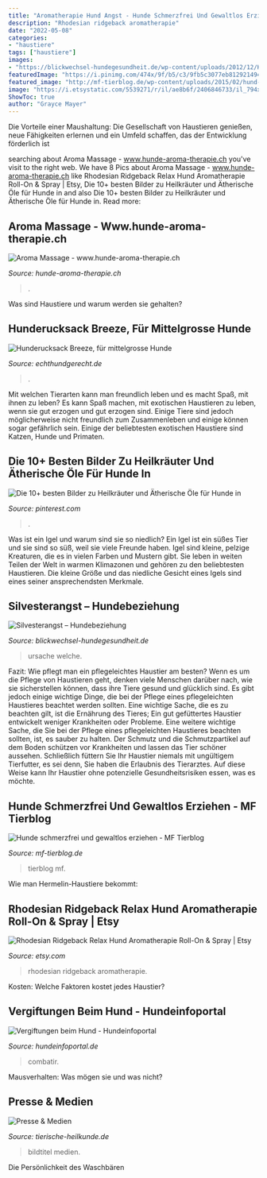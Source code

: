 ```yaml
---
title: "Aromatherapie Hund Angst - Hunde Schmerzfrei Und Gewaltlos Erziehen"
description: "Rhodesian ridgeback aromatherapie"
date: "2022-05-08"
categories:
- "haustiere"
tags: ["haustiere"]
images:
- "https://blickwechsel-hundegesundheit.de/wp-content/uploads/2012/12/Knut-002-1024x683.jpg"
featuredImage: "https://i.pinimg.com/474x/9f/b5/c3/9fb5c3077eb81292149433d0ee8e930a.jpg"
featured_image: "http://mf-tierblog.de/wp-content/uploads/2015/02/hund-elektro.jpg"
image: "https://i.etsystatic.com/5539271/r/il/ae8b6f/2406846733/il_794xN.2406846733_rib5.jpg"
ShowToc: true
author: "Grayce Mayer"
---
```



Die Vorteile einer Maushaltung: Die Gesellschaft von Haustieren genießen, neue Fähigkeiten erlernen und ein Umfeld schaffen, das der Entwicklung förderlich ist

	

		
searching about Aroma Massage - www.hunde-aroma-therapie.ch you've visit to the right web. We have 8 Pics about Aroma Massage - www.hunde-aroma-therapie.ch like Rhodesian Ridgeback Relax Hund Aromatherapie Roll-On &amp; Spray | Etsy, Die 10+ besten Bilder zu Heilkräuter und Ätherische Öle für Hunde in and also Die 10+ besten Bilder zu Heilkräuter und Ätherische Öle für Hunde in. Read more:
		
    
## Aroma Massage - Www.hunde-aroma-therapie.ch

<img loading=lazy src="https://cdn.simplesite.com/i/10/58/286541532415612944/i286541539244409925._szw1280h1280_.jpg" onerror="this.onerror=null;this.src='https://tse4.mm.bing.net/th?id=OIP.NkCR_OBYgd9DliMI-eqgHQHaIS&amp;pid=15.1';" alt="Aroma Massage - www.hunde-aroma-therapie.ch">

_Source: hunde-aroma-therapie.ch_

>. 

	

Was sind Haustiere und warum werden sie gehalten?

    
## Hunderucksack Breeze, Für Mittelgrosse Hunde

<img loading=lazy src="https://www.echthundgerecht.de/media/image/73/8c/df/hunderucksack_600x600@2x.jpg" onerror="this.onerror=null;this.src='https://tse1.mm.bing.net/th?id=OIP.2_bkZW0nSNSYYxvGCfg2SAHaF7&amp;pid=15.1';" alt="Hunderucksack Breeze, für mittelgrosse Hunde">

_Source: echthundgerecht.de_

>. 

	

Mit welchen Tierarten kann man freundlich leben und es macht Spaß, mit ihnen zu leben?
Es kann Spaß machen, mit exotischen Haustieren zu leben, wenn sie gut erzogen und gut erzogen sind. Einige Tiere sind jedoch möglicherweise nicht freundlich zum Zusammenleben und einige können sogar gefährlich sein. Einige der beliebtesten exotischen Haustiere sind Katzen, Hunde und Primaten.

    
## Die 10+ Besten Bilder Zu Heilkräuter Und Ätherische Öle Für Hunde In

<img loading=lazy src="https://i.pinimg.com/474x/9f/b5/c3/9fb5c3077eb81292149433d0ee8e930a.jpg" onerror="this.onerror=null;this.src='https://tse4.mm.bing.net/th?id=OIP.OmER2qiq02JgpvtNOdD5kQAAAA&amp;pid=15.1';" alt="Die 10+ besten Bilder zu Heilkräuter und Ätherische Öle für Hunde in">

_Source: pinterest.com_

>. 

	

Was ist ein Igel und warum sind sie so niedlich?
Ein Igel ist ein süßes Tier und sie sind so süß, weil sie viele Freunde haben. Igel sind kleine, pelzige Kreaturen, die es in vielen Farben und Mustern gibt. Sie leben in weiten Teilen der Welt in warmen Klimazonen und gehören zu den beliebtesten Haustieren. Die kleine Größe und das niedliche Gesicht eines Igels sind eines seiner ansprechendsten Merkmale.

    
## Silvesterangst – Hundebeziehung

<img loading=lazy src="https://blickwechsel-hundegesundheit.de/wp-content/uploads/2012/12/Knut-002-1024x683.jpg" onerror="this.onerror=null;this.src='https://tse1.mm.bing.net/th?id=OIP.qffa1vRY_WxqhJs5HATtQwHaE8&amp;pid=15.1';" alt="Silvesterangst – Hundebeziehung">

_Source: blickwechsel-hundegesundheit.de_

>ursache welche. 

	

Fazit: Wie pflegt man ein pflegeleichtes Haustier am besten?
Wenn es um die Pflege von Haustieren geht, denken viele Menschen darüber nach, wie sie sicherstellen können, dass ihre Tiere gesund und glücklich sind. Es gibt jedoch einige wichtige Dinge, die bei der Pflege eines pflegeleichten Haustieres beachtet werden sollten. Eine wichtige Sache, die es zu beachten gilt, ist die Ernährung des Tieres; Ein gut gefüttertes Haustier entwickelt weniger Krankheiten oder Probleme. Eine weitere wichtige Sache, die Sie bei der Pflege eines pflegeleichten Haustieres beachten sollten, ist, es sauber zu halten. Der Schmutz und die Schmutzpartikel auf dem Boden schützen vor Krankheiten und lassen das Tier schöner aussehen. Schließlich füttern Sie Ihr Haustier niemals mit ungültigem Tierfutter, es sei denn, Sie haben die Erlaubnis des Tierarztes. Auf diese Weise kann Ihr Haustier ohne potenzielle Gesundheitsrisiken essen, was es möchte.

    
## Hunde Schmerzfrei Und Gewaltlos Erziehen - MF Tierblog

<img loading=lazy src="http://mf-tierblog.de/wp-content/uploads/2015/02/hund-elektro.jpg" onerror="this.onerror=null;this.src='https://tse1.mm.bing.net/th?id=OIP.obCaUnxsCDb8l7my9eAfuQAAAA&amp;pid=15.1';" alt="Hunde schmerzfrei und gewaltlos erziehen - MF Tierblog">

_Source: mf-tierblog.de_

>tierblog mf. 

	

Wie man Hermelin-Haustiere bekommt:

    
## Rhodesian Ridgeback Relax Hund Aromatherapie Roll-On &amp; Spray | Etsy

<img loading=lazy src="https://i.etsystatic.com/5539271/r/il/ae8b6f/2406846733/il_794xN.2406846733_rib5.jpg" onerror="this.onerror=null;this.src='https://tse1.mm.bing.net/th?id=OIP.AY8DApJJhyIB_YuSZtqbmgHaHa&amp;pid=15.1';" alt="Rhodesian Ridgeback Relax Hund Aromatherapie Roll-On &amp; Spray | Etsy">

_Source: etsy.com_

>rhodesian ridgeback aromatherapie. 

	

Kosten: Welche Faktoren kostet jedes Haustier?

    
## Vergiftungen Beim Hund - Hundeinfoportal

<img loading=lazy src="https://hundeinfoportal.de/wp-content/uploads/2014/11/hund_leine-600x387.jpg" onerror="this.onerror=null;this.src='https://tse2.mm.bing.net/th?id=OIP.TDGPdfq4wzic_C-yfFhn-AHaEx&amp;pid=15.1';" alt="Vergiftungen beim Hund - Hundeinfoportal">

_Source: hundeinfoportal.de_

>combatir. 

	

Mausverhalten: Was mögen sie und was nicht?

    
## Presse &amp; Medien

<img loading=lazy src="https://le-cdn.website-editor.net/777f766646f443cdb3493797bc99d889/dms3rep/multi/opt/DSC00441-1920w.JPG" onerror="this.onerror=null;this.src='https://tse1.mm.bing.net/th?id=OIP.0B1a_I2Z_0a9Xejo3IQCwwHaE0&amp;pid=15.1';" alt="Presse &amp; Medien">

_Source: tierische-heilkunde.de_

>bildtitel medien. 

	

Die Persönlichkeit des Waschbären


